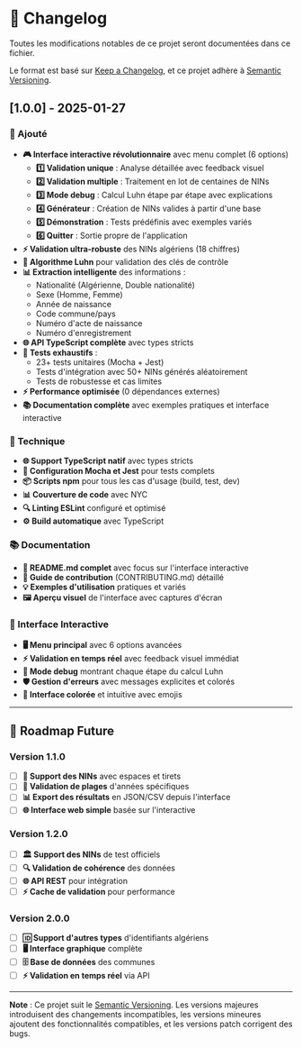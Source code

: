 # 📝 Changelog

Toutes les modifications notables de ce projet seront documentées dans ce fichier.

Le format est basé sur [Keep a Changelog](https://keepachangelog.com/fr/1.0.0/),
et ce projet adhère à [Semantic Versioning](https://semver.org/spec/v2.0.0.html).

## [1.0.0] - 2025-01-27

### 🎉 Ajouté
- **🎮 Interface interactive révolutionnaire** avec menu complet (6 options)
  - **1️⃣ Validation unique** : Analyse détaillée avec feedback visuel
  - **2️⃣ Validation multiple** : Traitement en lot de centaines de NINs
  - **3️⃣ Mode debug** : Calcul Luhn étape par étape avec explications
  - **4️⃣ Générateur** : Création de NINs valides à partir d'une base
  - **5️⃣ Démonstration** : Tests prédéfinis avec exemples variés
  - **6️⃣ Quitter** : Sortie propre de l'application
- **⚡ Validation ultra-robuste** des NINs algériens (18 chiffres)
- **🧮 Algorithme Luhn** pour validation des clés de contrôle
- **📊 Extraction intelligente** des informations :
  - Nationalité (Algérienne, Double nationalité)
  - Sexe (Homme, Femme)
  - Année de naissance
  - Code commune/pays
  - Numéro d'acte de naissance
  - Numéro d'enregistrement
- **🌐 API TypeScript complète** avec types stricts
- **🧪 Tests exhaustifs** :
  - 23+ tests unitaires (Mocha + Jest)
  - Tests d'intégration avec 50+ NINs générés aléatoirement
  - Tests de robustesse et cas limites
- **⚡ Performance optimisée** (0 dépendances externes)
- **📚 Documentation complète** avec exemples pratiques et interface interactive

### 🔧 Technique
- **🌐 Support TypeScript natif** avec types stricts
- **🧪 Configuration Mocha et Jest** pour tests complets
- **📦 Scripts npm** pour tous les cas d'usage (build, test, dev)
- **📊 Couverture de code** avec NYC
- **🔍 Linting ESLint** configuré et optimisé
- **⚙️ Build automatique** avec TypeScript

### 📚 Documentation
- **📖 README.md complet** avec focus sur l'interface interactive
- **🤝 Guide de contribution** (CONTRIBUTING.md) détaillé
- **💡 Exemples d'utilisation** pratiques et variés
- **🖼️ Aperçu visuel** de l'interface avec captures d'écran

### 🎯 Interface Interactive
- **🖥️ Menu principal** avec 6 options avancées
- **⚡ Validation en temps réel** avec feedback visuel immédiat
- **🧮 Mode debug** montrant chaque étape du calcul Luhn
- **🛡️ Gestion d'erreurs** avec messages explicites et colorés
- **🎨 Interface colorée** et intuitive avec emojis

---

## 🔮 Roadmap Future

### Version 1.1.0
- [ ] **🔧 Support des NINs** avec espaces et tirets
- [ ] **📅 Validation de plages** d'années spécifiques
- [ ] **📊 Export des résultats** en JSON/CSV depuis l'interface
- [ ] **🌐 Interface web simple** basée sur l'interactive

### Version 1.2.0
- [ ] **🏛️ Support des NINs** de test officiels
- [ ] **🔍 Validation de cohérence** des données
- [ ] **🌐 API REST** pour intégration
- [ ] **⚡ Cache de validation** pour performance

### Version 2.0.0
- [ ] **🆔 Support d'autres types** d'identifiants algériens
- [ ] **🖥️ Interface graphique** complète
- [ ] **🗄️ Base de données** des communes
- [ ] **⚡ Validation en temps réel** via API

---

**Note** : Ce projet suit le [Semantic Versioning](https://semver.org/). Les versions majeures introduisent des changements incompatibles, les versions mineures ajoutent des fonctionnalités compatibles, et les versions patch corrigent des bugs.
